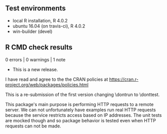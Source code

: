 ## Test environments
* local R installation, R 4.0.2
* ubuntu 16.04 (on travis-ci), R 4.0.2
* win-builder (devel)

## R CMD check results

0 errors | 0 warnings | 1 note

* This is a new release.

I have read and agree to the the CRAN policies at
https://cran.r-project.org/web/packages/policies.html

This is a re-submission of the first version changing \dontrun to \donttest.

This package's main purpose is performing HTTP requests to a remote server. We can not unfortunately have examples run real HTTP requests because the service restricts access based on IP addresses. The unit tests are mocked though and so package behavior is tested even when HTTP requests can not be made.

